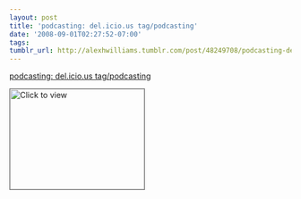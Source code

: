 ```yaml
---
layout: post
title: 'podcasting: del.icio.us tag/podcasting'
date: '2008-09-01T02:27:52-07:00'
tags: 
tumblr_url: http://alexhwilliams.tumblr.com/post/48249708/podcasting-del-icio-us-tag-podcasting
---
```

<a href="https://www.iterasi.net/OpenViewer.aspx?sqrlitid=ikqSLy5oYUi6Uw7mqmlEsQ">podcasting: del.icio.us tag/podcasting</a><br/><p><a href="https://www.iterasi.net/OpenViewer.aspx?sqrlitid=ikqSLy5oYUi6Uw7mqmlEsQ" target="_blank"> <img src="http://AssetHost01a.iterasi.net/ec2eb670e447/94d5ad32ba6b/ff6f9e86baa1/bd7db367a3b8/be51ae3c-62d4-4f77-999f-0bf8b3c81e94/thumbnail.jpg???20080901092730???eyH82KVi/ma01eA4h5AjdWQjQrxkWGXreks6fHvbUido44EqE77Abm7NN17GfbBgmneYXnaXQ04umP0j+DijZpS7Xa7zQ0z/RDWPw9dWVwsIhWK58PhDaGA0km1IeFjK9VvUzfScJvhtrtEpRSGHYCW4X9CQTauwbuNmLM0kjzU=" width="240" height="180" style="border:solid 1px #666" alt="Click to view"/></a></p>
